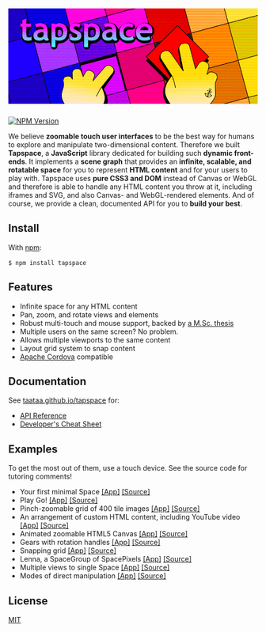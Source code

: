 # ![tapspace](docs/banner.png?raw=true)

[![NPM Version](https://badge.fury.io/js/tapspace.svg)](https://www.npmjs.com/package/tapspace)

We believe **zoomable touch user interfaces** to be the best way for humans to explore and manipulate two-dimensional content. Therefore we built **Tapspace**, a **JavaScript** library dedicated for building such **dynamic front-ends**. It implements a **scene graph** that provides an **infinite, scalable, and rotatable space** for you to represent **HTML content** and for your users to play with. Tapspace uses **pure CSS3 and DOM** instead of Canvas or WebGL and therefore is able to handle any HTML content you throw at it, including iframes and SVG, and also Canvas- and WebGL-rendered elements. And of course, we provide a clean, documented API for you to **build your best**.


## Install

With [npm](https://www.npmjs.com/package/tapspace):

    $ npm install tapspace


## Features

- Infinite space for any HTML content
- Pan, zoom, and rotate views and elements
- Robust multi-touch and mouse support, backed by [a M.Sc. thesis](http://urn.fi/URN:NBN:fi:tty-201605264186)
- Multiple users on the same screen? No problem.
- Allows multiple viewports to the same content
- Layout grid system to snap content
- [Apache Cordova](https://cordova.apache.org/) compatible


## Documentation

See [taataa.github.io/tapspace](http://taataa.github.io/tapspace) for:
- [API Reference](http://taataa.github.io/tapspace/api)
- [Developer's Cheat Sheet](http://taataa.github.io/tapspace/dev)


## Examples

 To get the most out of them, use a touch device. See the source code for tutoring comments!

- Your first minimal Space [[App]](https://rawgit.com/taataa/tapspace/development/examples/minimal/index.html) [[Source]](examples/minimal/index.html)
- Play Go! [[App]](https://rawgit.com/taataa/tapspace/development/examples/go/index.html) [[Source]](examples/go/index.html)
- Pinch-zoomable grid of 400 tile images [[App]](https://rawgit.com/taataa/tapspace/development/examples/tiles/index.html) [[Source]](examples/tiles/index.html)
- An arrangement of custom HTML content, including YouTube video [[App]](https://rawgit.com/taataa/tapspace/development/examples/html/index.html) [[Source]](examples/html/index.html)
- Animated zoomable HTML5 Canvas [[App]](https://rawgit.com/taataa/tapspace/development/examples/canvas/index.html) [[Source]](examples/canvas/index.html)
- Gears with rotation handles [[App]](https://rawgit.com/taataa/tapspace/development/examples/gears/index.html) [[Source]](examples/gears/index.html)
- Snapping grid [[App]](https://rawgit.com/taataa/tapspace/development/examples/grid/index.html) [[Source]](examples/grid/index.html)
- Lenna, a SpaceGroup of SpacePixels [[App]](https://rawgit.com/taataa/tapspace/development/examples/pixels/index.html) [[Source]](examples/pixels/index.html)
- Multiple views to single Space [[App]](https://rawgit.com/taataa/tapspace/development/examples/multiview/index.html) [[Source]](examples/multiview/index.html)
- Modes of direct manipulation [[App]](https://rawgit.com/taataa/tapspace/development/examples/modes/index.html) [[Source]](examples/modes/index.html)


## License

[MIT](LICENSE)

